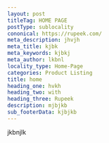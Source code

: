 ```yaml
---
layout: post
titleTag: HOME PAGE
postType: sublocality
cononical: https://rupeek.com/
meta_description: jhvjh
meta_title: kjbk
meta_keywords: kjbkj
meta_author: lkbnl
locality_type: Home-Page
categories: Product Listing
title: home
heading_one: hvkh
heading_two: with
heading_three: Rupeek
description: mjbjkb
sub_footerData: kjbjkb
---
```

jkbnjlk